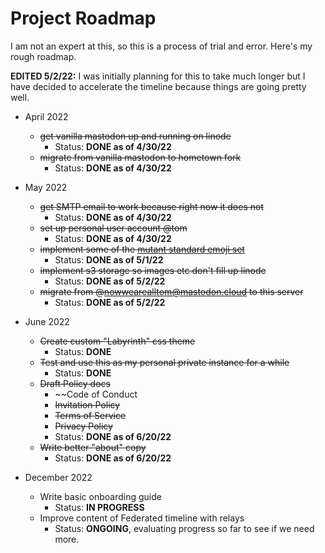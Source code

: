 Project Roadmap
===============

I am not an expert at this, so this is a process of trial and error.
Here's my rough roadmap.

**EDITED 5/2/22:** I was initially planning for this to take much longer but I
have decided to accelerate the timeline because things are going pretty well.

* April 2022
  * ~~get vanilla mastodon up and running on linode~~
    * Status: **DONE as of 4/30/22**
  * ~~migrate from vanilla mastodon to hometown fork~~
    * Status: **DONE as of 4/30/22**

* May 2022
  * ~~get SMTP email to work because right now it does not~~
    * Status: **DONE as of 4/30/22**
  * ~~set up personal user account @tom~~
    * Status: **DONE as of 4/30/22**
  * ~~implement some of the [mutant standard emoji set](https://mutant.tech)~~
    * Status: **DONE as of 5/1/22**
  * ~~implement s3 storage so images etc don't fill up linode~~
    * Status: **DONE as of 5/2/22**
  * ~~migrate from @nowwearealltom@mastodon.cloud to this server~~
    * Status: **DONE as of 5/2/22**

* June 2022
  * ~~Create custom "Labyrinth" css theme~~
    * Status: **DONE**
  * ~~Test and use this as my personal private instance for a while~~
    * Status: **DONE**
  * ~~Draft Policy docs~~
    * ~~Code of Conduct
    * ~~Invitation Policy~~
    * ~~Terms of Service~~
    * ~~Privacy Policy~~
    * Status: **DONE as of 6/20/22**
  * ~~Write better "about" copy~~
    * Status: **DONE as of 6/20/22**
  
* December 2022
  * Write basic onboarding guide
	  * Status: **IN PROGRESS**
  * Improve content of Federated timeline with relays
	  * Status: **ONGOING**, evaluating progress so far to see if we need more.